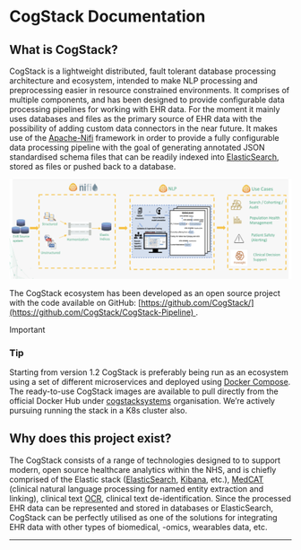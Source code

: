 


# CogStack Documentation

## What is CogStack?

CogStack is a lightweight distributed, fault tolerant database processing architecture and ecosystem, intended to make NLP processing and preprocessing easier in resource constrained environments. It comprises of multiple components, and has been designed to provide configurable data processing pipelines for working with EHR data. For the moment it mainly uses databases and files as the primary source of EHR data with the possibility of adding custom data connectors in the near future. It makes use of the [Apache-Nifi](https://nifi.apache.org/) framework in order to provide a fully configurable data processing pipeline with the goal of generating annotated JSON standardised schema files that can be readily indexed into [ElasticSearch](https://www.elastic.co/), stored as files or pushed back to a database.

![](./attachments/54bb85e8-0428-4a56-a702-fd359272ed6e.png)

The CogStack ecosystem has been developed as an open source project with the code available on GitHub: [https://github.com/CogStack/](https://github.com/CogStack/CogStack-Pipeline) .

> [!IMPORTANT]
> ### Tip
>
> Starting from version 1.2 CogStack is preferably being run as an ecosystem using a set of different microservices and deployed using [Docker Compose](https://docs.docker.com/compose/). The ready-to-use CogStack images are available to pull directly from the official Docker Hub under [cogstacksystems](https://hub.docker.com/u/cogstacksystems/) organisation. We’re actively pursuing running the stack in a K8s cluster also.

## Why does this project exist?

The CogStack consists of a range of technologies designed to to support modern, open source healthcare analytics within the NHS, and is chiefly comprised of the Elastic stack ([ElasticSearch](https://www.elastic.co/products/elasticsearch), [Kibana](https://www.elastic.co/products/kibana), etc.), [MedCAT](https://github.com/CogStack/MedCAT) (clinical natural language processing for named entity extraction and linking), clinical text [OCR](https://github.com/CogStack/ocr-service), clinical text de-identification. Since the processed EHR data can be represented and stored in databases or ElasticSearch, CogStack can be perfectly utilised as one of the solutions for integrating EHR data with other types of biomedical, -omics, wearables data, etc.

---